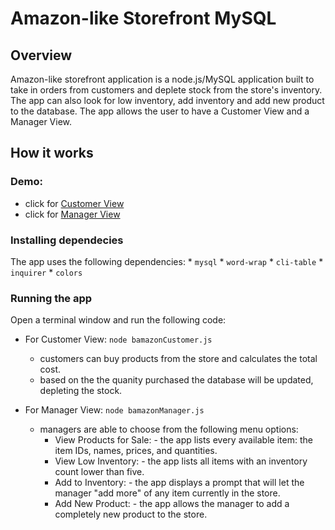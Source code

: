 # Amazon-like Storefront MySQL

## Overview

Amazon-like storefront application is a node.js/MySQL application built to take in orders from customers and deplete stock from the store's inventory. The app can also look for low inventory, add inventory and add new product to the database. The app allows the user to have a Customer View and a Manager View.

## How it works

### Demo:
   * click for [Customer View](https://www.youtube.com/watch?v=1N0joc9_p-c)
   * click for [Manager View](https://www.youtube.com/watch?v=1N0joc9_p-c)

### Installing dependecies

The app uses the following dependencies:
        * `mysql`
        * `word-wrap`
        * `cli-table`
        * `inquirer`
        * `colors`

### Running the app

Open a terminal window and run the following code:

* For Customer View:  `node bamazonCustomer.js`
    * customers can buy products from the store and calculates the total cost.
    * based on the the quanity purchased the database will be updated, depleting the stock.

* For Manager View:  `node bamazonManager.js`
    * managers are able to choose from the following menu options:
        * View Products for Sale: - the app lists every available item: the item IDs, names, prices, and quantities.
        * View Low Inventory: - the app lists all items with an inventory count lower than five.
        * Add to Inventory: - the app displays a prompt that will let the manager "add more" of any item currently in the store.
        * Add New Product: - the app allows the manager to add a completely new product to the store.


